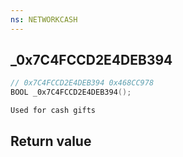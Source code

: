 ```yaml
---
ns: NETWORKCASH
---
```

## _0x7C4FCCD2E4DEB394

```c
// 0x7C4FCCD2E4DEB394 0x468CC978
BOOL _0x7C4FCCD2E4DEB394();
```

```
Used for cash gifts  
```

## Return value
